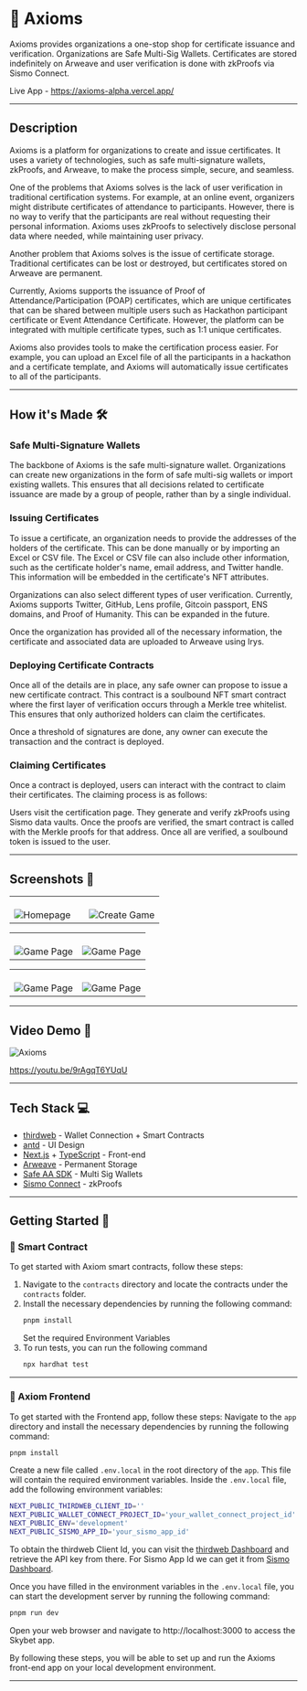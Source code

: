 # 📜 Axioms

Axioms provides organizations a one-stop shop for certificate issuance and verification. Organizations are Safe Multi-Sig Wallets. Certificates are stored indefinitely on Arweave and user verification is done with zkProofs via Sismo Connect.

Live App - https://axioms-alpha.vercel.app/

---

## Description

Axioms is a platform for organizations to create and issue certificates. It uses a variety of technologies, such as safe multi-signature wallets, zkProofs, and Arweave, to make the process simple, secure, and seamless.

One of the problems that Axioms solves is the lack of user verification in traditional certification systems. For example, at an online event, organizers might distribute certificates of attendance to participants. However, there is no way to verify that the participants are real without requesting their personal information. Axioms uses zkProofs to selectively disclose personal data where needed, while maintaining user privacy.

Another problem that Axioms solves is the issue of certificate storage. Traditional certificates can be lost or destroyed, but certificates stored on Arweave are permanent.

Currently, Axioms supports the issuance of Proof of Attendance/Participation (POAP) certificates, which are unique certificates that can be shared between multiple users such as Hackathon participant certificate or Event Attendance Certificate. However, the platform can be integrated with multiple certificate types, such as 1:1 unique certificates.

Axioms also provides tools to make the certification process easier. For example, you can upload an Excel file of all the participants in a hackathon and a certificate template, and Axioms will automatically issue certificates to all of the participants.

---

## How it's Made 🛠️

### Safe Multi-Signature Wallets

The backbone of Axioms is the safe multi-signature wallet. Organizations can create new organizations in the form of safe multi-sig wallets or import existing wallets. This ensures that all decisions related to certificate issuance are made by a group of people, rather than by a single individual.

### Issuing Certificates

To issue a certificate, an organization needs to provide the addresses of the holders of the certificate. This can be done manually or by importing an Excel or CSV file. The Excel or CSV file can also include other information, such as the certificate holder's name, email address, and Twitter handle. This information will be embedded in the certificate's NFT attributes.

Organizations can also select different types of user verification. Currently, Axioms supports Twitter, GitHub, Lens profile, Gitcoin passport, ENS domains, and Proof of Humanity. This can be expanded in the future.

Once the organization has provided all of the necessary information, the certificate and associated data are uploaded to Arweave using Irys.

### Deploying Certificate Contracts

Once all of the details are in place, any safe owner can propose to issue a new certificate contract. This contract is a soulbound NFT smart contract where the first layer of verification occurs through a Merkle tree whitelist. This ensures that only authorized holders can claim the certificates.

Once a threshold of signatures are done, any owner can execute the transaction and the contract is deployed.

### Claiming Certificates

Once a contract is deployed, users can interact with the contract to claim their certificates. The claiming process is as follows:

Users visit the certification page.
They generate and verify zkProofs using Sismo data vaults.
Once the proofs are verified, the smart contract is called with the Merkle proofs for that address.
Once all are verified, a soulbound token is issued to the user.

---

## Screenshots 📸

<table>
  <tr>
    <td valign="top" width="50%">
      <br>
      <img src="https://storage.googleapis.com/ethglobal-api-production/projects%2Fztpae%2Fimages%2F1.png" alt="Homepage" >
    </td>
    <td valign="top" width="50%">
      <br>
      <img src="https://storage.googleapis.com/ethglobal-api-production/projects%2Fztpae%2Fimages%2F2.png" alt="Create Game" >
    </td>
  </tr>
</table>

<table>
  <tr>
    <td valign="top" width="50%">
      <br>
      <img src="https://storage.googleapis.com/ethglobal-api-production/projects%2Fztpae%2Fimages%2F3.png" alt="Game Page" >
    </td>
    <td valign="top" width="50%">
      <br>
      <img src="https://storage.googleapis.com/ethglobal-api-production/projects%2Fztpae%2Fimages%2F4.png" alt="Game Page" >
    </td>
  </tr>
</table>

<table>
  <tr>
    <td valign="top" width="50%">
      <br>
      <img src="https://storage.googleapis.com/ethglobal-api-production/projects%2Fztpae%2Fimages%2F5.png" alt="Game Page" >
    </td>
    <td valign="top" width="50%">
      <br>
      <img src="https://storage.googleapis.com/ethglobal-api-production/projects%2Fztpae%2Fimages%2F6.png" alt="Game Page" >
    </td>
  </tr>
</table>

---

## Video Demo 🎥

![Axioms](https://i.ibb.co/PrKLdJX/OG.png)

https://youtu.be/9rAgqT6YUqU

---

## Tech Stack 💻

- [thirdweb](https://thirdweb.com/) - Wallet Connection + Smart Contracts
- [antd](https://ant.design/) - UI Design
- [Next.js](https://nextjs.org/) + [TypeScript](https://www.typescriptlang.org/) - Front-end
- [Arweave](https://www.arweave.org/) - Permanent Storage
- [Safe AA SDK](https://safe.global/core) - Multi Sig Wallets
- [Sismo Connect](https://sismo.io/) - zkProofs

---

## Getting Started 🚀

### 📝 Smart Contract

To get started with Axiom smart contracts, follow these steps:

1. Navigate to the `contracts` directory and locate the contracts under the `contracts` folder.
2. Install the necessary dependencies by running the following command:
   ```bash
   pnpm install
   ```
   Set the required Environment Variables
3. To run tests, you can run the following command
   ```bash
   npx hardhat test
   ```

---

### 📱 Axiom Frontend

To get started with the Frontend app, follow these steps:
Navigate to the `app` directory and install the necessary dependencies by running the following command:

```bash
pnpm install
```

Create a new file called `.env.local` in the root directory of the `app`. This file will contain the required environment variables.
Inside the `.env.local` file, add the following environment variables:

```bash
NEXT_PUBLIC_THIRDWEB_CLIENT_ID=''
NEXT_PUBLIC_WALLET_CONNECT_PROJECT_ID='your_wallet_connect_project_id'
NEXT_PUBLIC_ENV='development'
NEXT_PUBLIC_SISMO_APP_ID='your_sismo_app_id'
```

To obtain the thirdweb Client Id, you can visit the [thirdweb Dashboard](https://thirdweb.com/dashboard) and retrieve the API key from there. For Sismo App Id we can get it from [Sismo Dashboard](https://factory.sismo.io/apps-explorer).

Once you have filled in the environment variables in the `.env.local` file, you can start the development server by running the following command:

```bash
pnpm run dev
```

Open your web browser and navigate to http://localhost:3000 to access the Skybet app.

By following these steps, you will be able to set up and run the Axioms front-end app on your local development environment.

---
